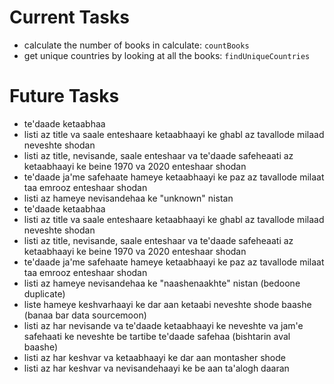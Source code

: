 # Current Tasks
- calculate the number of books in calculate: `countBooks`
- get unique countries by looking at all the books: `findUniqueCountries`
# Future Tasks
- te'daade ketaabhaa
- listi az title va saale enteshaare ketaabhaayi ke ghabl az tavallode milaad neveshte shodan
- listi az title, nevisande, saale enteshaar va te'daade safeheaati az ketaabhaayi ke beine 1970 va 2020 enteshaar shodan
- te'daade ja'me safehaate hameye ketaabhaayi ke paz az tavallode milaat taa emrooz enteshaar shodan
- listi az hameye nevisandehaa ke "unknown" nistan
- te'daade ketaabhaa
- listi az title va saale enteshaare ketaabhaayi ke ghabl az tavallode milaad neveshte shodan
- listi az title, nevisande, saale enteshaar va te'daade safeheaati az ketaabhaayi ke beine 1970 va 2020 enteshaar shodan
- te'daade ja'me safehaate hameye ketaabhaayi ke paz az tavallode milaat taa emrooz enteshaar shodan
- listi az hameye nevisandehaa ke "naashenaakhte" nistan (bedoone duplicate)
- liste hameye keshvarhaayi ke dar aan ketaabi neveshte shode baashe (banaa bar data sourcemoon)
- listi az har nevisande va te'daade ketaabhaayi ke neveshte va jam'e safehaati ke neveshte be tartibe te'daade safehaa (bishtarin aval baashe)
- listi az har keshvar va ketaabhaayi ke dar aan montasher shode
- listi az har keshvar va nevisandehaayi ke be aan ta'alogh daaran
